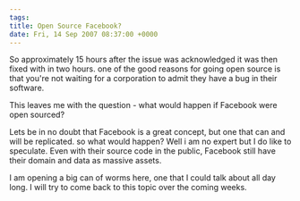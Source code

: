 ```yaml
---
tags: 
title: Open Source Facebook?
date: Fri, 14 Sep 2007 08:37:00 +0000
---
```

So approximately 15 hours after the issue was acknowledged it was then fixed with in two hours. one of the good reasons for going open source is that you're not waiting for a corporation to admit they have a bug in their software.  
  
This leaves me with the question - what would happen if Facebook were open sourced?  
  
Lets be in no doubt that Facebook is a great concept, but one that can and will be replicated. so what would happen? Well i am no expert but I do like to speculate. Even with their source code in the public, Facebook still have their domain and data as massive assets.  
  
I am opening a big can of worms here, one that I could talk about all day long. I will try to come back to this topic over the coming weeks.
